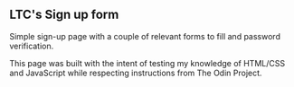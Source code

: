 ## LTC's Sign up form

Simple sign-up page with a couple of relevant forms to fill and password verification.

This page was built with the intent of testing my knowledge of HTML/CSS and JavaScript while respecting instructions from The Odin Project.

